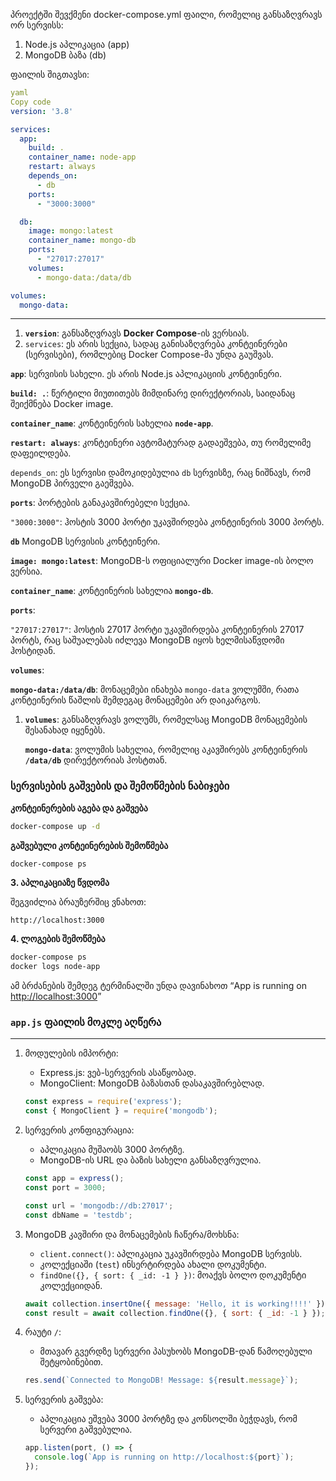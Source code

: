 პროექტში შევქმენი docker-compose.yml ფაილი, რომელიც განსაზღვრავს ორ სერვისს:

1. Node.js აპლიკაცია (app)
2. MongoDB ბაზა (db)

ფაილის შიგთავსი:

```yaml
yaml
Copy code
version: '3.8'

services:
  app:
    build: .
    container_name: node-app
    restart: always
    depends_on:
      - db
    ports:
      - "3000:3000"

  db:
    image: mongo:latest
    container_name: mongo-db
    ports:
      - "27017:27017"
    volumes:
      - mongo-data:/data/db

volumes:
  mongo-data:
```

---

1. **`version`**: განსაზღვრავს **Docker Compose**-ის ვერსიას.
2. `services`: ეს არის სექცია, სადაც განისაზღვრება კონტეინერები (სერვისები), რომლებიც Docker Compose-მა უნდა გაუშვას.

**`app`**: სერვისის სახელი. ეს არის Node.js აპლიკაციის კონტეინერი.

**`build: .`**:  წერტილი მიუთითებს მიმდინარე დირექტორიას, საიდანაც შეიქმნება Docker image.

**`container_name`**: კონტეინერის სახელია **`node-app`**.

**`restart: always`**: კონტეინერი ავტომატურად გადაეშვება, თუ რომელიმე დაფეილდება.

`depends_on`: ეს სერვისი დამოკიდებულია `db` სერვისზე, რაც ნიშნავს, რომ MongoDB პირველი გაეშვება.

**`ports`**: პორტების განაკავშირებელი სექცია.

`"3000:3000"`: ჰოსტის 3000 პორტი უკავშირდება კონტეინერის 3000 პორტს.

**`db`** MongoDB სერვისის კონტეინერი.

**`image: mongo:latest`**: MongoDB-ს ოფიციალური Docker image-ის ბოლო ვერსია.

**`container_name`**: კონტეინერის სახელია **`mongo-db`**.

**`ports`**:

`"27017:27017"`: ჰოსტის 27017 პორტი უკავშირდება კონტეინერის 27017 პორტს, რაც საშუალებას იძლევა MongoDB იყოს ხელმისაწვდომი ჰოსტიდან.

**`volumes`**:

**`mongo-data:/data/db`**: მონაცემები ინახება `mongo-data` ვოლუმში, რათა კონტეინერის წაშლის შემდეგაც მონაცემები არ დაიკარგოს.

1. **`volumes`**: განსაზღვრავს ვოლუმს, რომელსაც MongoDB მონაცემების შესანახად იყენებს.
    
    **`mongo-data`**: ვოლუმის სახელია, რომელიც აკავშირებს კონტეინერის **`/data/db`** დირექტორიას ჰოსტთან.
    

### **სერვისების გაშვების და შემოწმების ნაბიჯები**

**კონტეინერების აგება და გაშვება**

```bash
docker-compose up -d
```

**გაშვებული კონტეინერების შემოწმება**

```bash
docker-compose ps
```

**3. აპლიკაციაზე წვდომა**

შეგვიძლია ბრაუზერშიც ვნახოთ:

```arduino
http://localhost:3000
```

**4. ლოგების შემოწმება**

```bash
docker-compose ps
docker logs node-app
```

ამ ბრძანების შემდეგ ტერმინალში უნდა დავინახოთ “App is running on [http://localhost:3000](http://localhost:3000/)”


### **`app.js`** ფაილის მოკლე აღწერა

---

1. მოდულების იმპორტი:
    - Express.js: ვებ-სერვერის ასაწყობად.
    - MongoClient: MongoDB ბაზასთან დასაკავშირებლად.
    
    ```jsx
    const express = require('express');
    const { MongoClient } = require('mongodb');
    ```
    
2. სერვერის კონფიგურაცია:
    - აპლიკაცია მუშაობს 3000 პორტზე.
    - MongoDB-ის URL და ბაზის სახელი განსაზღვრულია.
    
    ```jsx
    const app = express();
    const port = 3000;
    
    const url = 'mongodb://db:27017';
    const dbName = 'testdb';
    ```
    
3. MongoDB კავშირი და მონაცემების ჩაწერა/მოხსნა:
    - `client.connect()`: აპლიკაცია უკავშირდება MongoDB სერვისს.
    - კოლექციაში (`test`) ინსერტირდება ახალი დოკუმენტი.
    - `findOne({}, { sort: { _id: -1 } })`: მოაქვს ბოლო დოკუმენტი კოლექციიდან.
    
    ```jsx
    await collection.insertOne({ message: 'Hello, it is working!!!!' });
    const result = await collection.findOne({}, { sort: { _id: -1 } });
    ```
    
4. რაუტი `/`:
    - მთავარ გვერდზე სერვერი პასუხობს MongoDB-დან წამოღებული შეტყობინებით.
    
    ```jsx
    res.send(`Connected to MongoDB! Message: ${result.message}`);
    ```
    
5. სერვერის გაშვება:
    - აპლიკაცია ეშვება 3000 პორტზე და კონსოლში ბეჭდავს, რომ სერვერი გაშვებულია.
    
    ```jsx
    app.listen(port, () => {
      console.log(`App is running on http://localhost:${port}`);
    });
    ```
    
